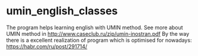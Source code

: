 # umin_english_classes
The program helps learning english with UMIN method. See more about UMIN method in http://www.caseclub.ru/zip/umin-inostran.pdf
By the way there is a excellent realization of program which is optimised for nowadays: https://habr.com/ru/post/291714/
